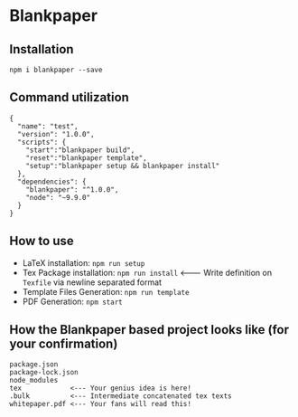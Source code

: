 # Blankpaper

## Installation
`npm i blankpaper --save`

## Command utilization
```:json
{
  "name": "test",
  "version": "1.0.0",
  "scripts": {
    "start":"blankpaper build",
    "reset":"blankpaper template",
    "setup":"blankpaper setup && blankpaper install"
  },
  "dependencies": {
    "blankpaper": "^1.0.0",
    "node": "~9.9.0"
  }
}
```
## How to use
- LaTeX installation: `npm run setup`
- Tex Package installation: `npm run install` <--- Write definition on `Texfile` via newline separated format
- Template Files Generation: `npm run template`
- PDF Generation: `npm start`

## How the Blankpaper based project looks like (for your confirmation)
```
package.json
package-lock.json
node_modules
tex            <--- Your genius idea is here!
.bulk          <--- Intermediate concatenated tex texts
whitepaper.pdf <--- Your fans will read this!
```
